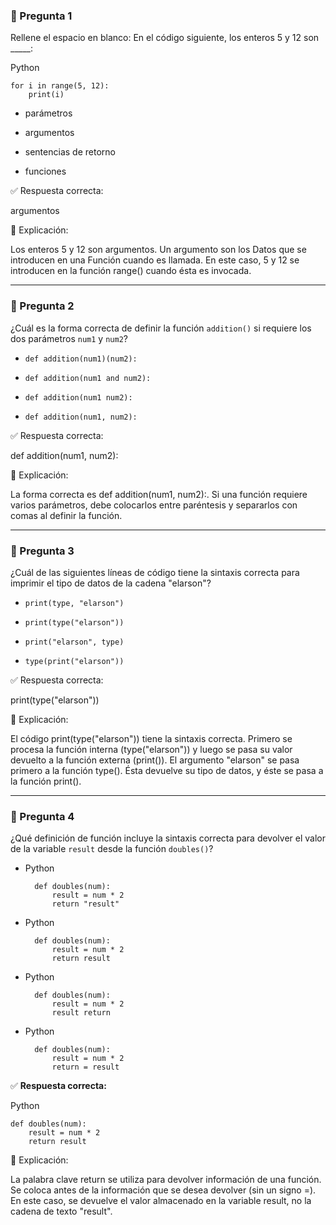 
### 🧠 Pregunta 1

Rellene el espacio en blanco: En el código siguiente, los enteros 5 y 12 son _____:

Python

```
for i in range(5, 12):
    print(i)
```

- parámetros
    
- argumentos
    
- sentencias de retorno
    
- funciones
    

✅ Respuesta correcta:

argumentos

📘 Explicación:

Los enteros 5 y 12 son argumentos. Un argumento son los Datos que se introducen en una Función cuando es llamada. En este caso, 5 y 12 se introducen en la función range() cuando ésta es invocada.

---

### 🧠 Pregunta 2

¿Cuál es la forma correcta de definir la función `addition()` si requiere los dos parámetros `num1` y `num2`?

- `def addition(num1)(num2):`
    
- `def addition(num1 and num2):`
    
- `def addition(num1 num2):`
    
- `def addition(num1, num2):`
    

✅ Respuesta correcta:

def addition(num1, num2):

📘 Explicación:

La forma correcta es def addition(num1, num2):. Si una función requiere varios parámetros, debe colocarlos entre paréntesis y separarlos con comas al definir la función.

---

### 🧠 Pregunta 3

¿Cuál de las siguientes líneas de código tiene la sintaxis correcta para imprimir el tipo de datos de la cadena "elarson"?

- `print(type, "elarson")`
    
- `print(type("elarson"))`
    
- `print("elarson", type)`
    
- `type(print("elarson"))`
    

✅ Respuesta correcta:

print(type("elarson"))

📘 Explicación:

El código print(type("elarson")) tiene la sintaxis correcta. Primero se procesa la función interna (type("elarson")) y luego se pasa su valor devuelto a la función externa (print()). El argumento "elarson" se pasa primero a la función type(). Ésta devuelve su tipo de datos, y éste se pasa a la función print().

---

### 🧠 Pregunta 4

¿Qué definición de función incluye la sintaxis correcta para devolver el valor de la variable `result` desde la función `doubles()`?

- Python
    
    ```
      def doubles(num):
          result = num * 2
          return "result"
    ```
    
- Python
    
    ```
      def doubles(num):
          result = num * 2
          return result
    ```
    
- Python
    
    ```
      def doubles(num):
          result = num * 2
          result return
    ```
    
- Python
    
    ```
      def doubles(num):
          result = num * 2
          return = result
    ```
    

✅ **Respuesta correcta:**

Python

```
def doubles(num):
    result = num * 2
    return result
```

📘 Explicación:

La palabra clave return se utiliza para devolver información de una función. Se coloca antes de la información que se desea devolver (sin un signo =). En este caso, se devuelve el valor almacenado en la variable result, no la cadena de texto "result".
